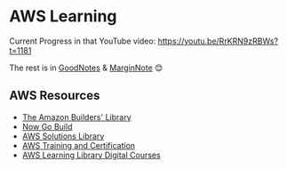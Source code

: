 # AWS Learning

Current Progress in that YouTube video: https://youtu.be/RrKRN9zRBWs?t=1181

The rest is in [GoodNotes](https://www.goodnotes.com/) & [MarginNote](https://www.marginnote.com/) 😊

## AWS Resources
- [The Amazon Builders' Library](https://aws.amazon.com/builders-library/?cards-body.sort-by=item.additionalFields.customSort&cards-body.sort-order=asc)
- [Now Go Build](https://aws.amazon.com/startups/NowGoBuild/)
- [AWS Solutions Library](https://aws.amazon.com/solutions/)
- [AWS Training and Certification](https://aws.amazon.com/training/)
- [AWS Learning Library Digital Courses](https://www.aws.training/LearningLibrary?&search=&tab=digital_courses)


